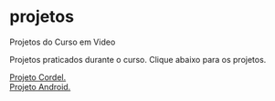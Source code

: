 # projetos
 Projetos do Curso em Video

Projetos praticados durante o curso. 
Clique abaixo para os projetos.

<a href="projeto-cordel">Projeto Cordel.</a> <br>
<a href="android-cguana">Projeto Android.</a>
